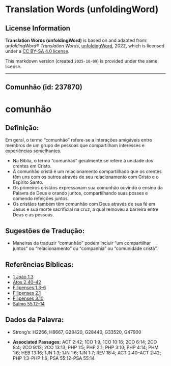 # Translation Words (unfoldingWord)

## License Information

**Translation Words (unfoldingWord)** is based on and adapted from: _unfoldingWord® Translation Words_, [unfoldingWord](https://unfoldingword.org/utw), 2022, which is licensed under a [CC BY-SA 4.0 license](https://creativecommons.org/licenses/by-sa/4.0/legalcode.en).

This markdown version (created `2025-10-09`) is provided under the same license.



--------------------------------

## Comunhão (id: 237870)

comunhão
========

Definição:
----------

Em geral, o termo “comunhão” refere\-se a interações amigáveis entre membros de um grupo de pessoas que compartilham interesses e experiências semelhantes.

* Na Bíblia, o termo “comunhão” geralmente se refere à unidade dos crentes em Cristo.
* A comunhão cristã é um relacionamento compartilhado que os crentes têm uns com os outros através de seu relacionamento com Cristo e o Espírito Santo.
* Os primeiros cristãos expressavam sua comunhão ouvindo o ensino da Palavra de Deus e orando juntos, compartilhando suas posses e comendo refeições juntos.
* Os cristãos também têm comunhão com Deus através de sua fé em Jesus e sua morte sacrificial na cruz, a qual removeu a barreira entre Deus e as pessoas.

Sugestões de Tradução:
----------------------

* Maneiras de traduzir “comunhão” podem incluir “um compartilhar juntos” ou “relacionamento” ou “companhia” ou “comunidade cristã”.

Referências Bíblicas:
---------------------

* [1 João 1\.3](https://ref.ly/1John1:3)
* [Atos 2\.40–42](https://ref.ly/Acts2:40-Acts2:42)
* [Filipenses 1\.3–6](https://ref.ly/Phil1:3-Phil1:6)
* [Filipenses 2\.1](https://ref.ly/Phil2:1)
* [Filipenses 3\.10](https://ref.ly/Phil3:10)
* [Salmo 55\.12–14](https://ref.ly/Ps55:12-Ps55:14)

Dados da Palavra:
-----------------

* Strong’s: H2266, H8667, G28420, G28440, G33520, G47900

* **Associated Passages:** ACT 2:42; 1CO 1:9; 1CO 10:16; 2CO 6:14; 2CO 8:4; 2CO 9:13; 2CO 13:13; PHP 1:5; PHP 2:1; PHP 3:10; PHP 4:14; PHM 1:6; HEB 13:16; 1JN 1:3; 1JN 1:6; 1JN 1:7; REV 18:4; ACT 2:40–ACT 2:42; PHP 1:3–PHP 1:6; PSA 55:12–PSA 55:14

